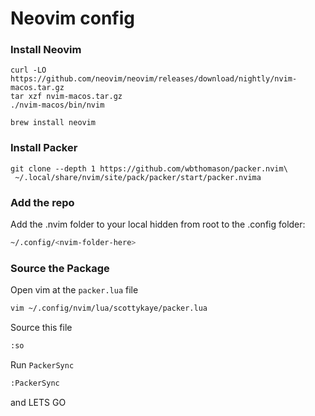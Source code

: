 # Neovim config

### Install Neovim

```shell
curl -LO https://github.com/neovim/neovim/releases/download/nightly/nvim-macos.tar.gz
tar xzf nvim-macos.tar.gz
./nvim-macos/bin/nvim
```

```shell
brew install neovim
```

### Install Packer

```shell
git clone --depth 1 https://github.com/wbthomason/packer.nvim\
 ~/.local/share/nvim/site/pack/packer/start/packer.nvima
```

### Add the repo

Add the .nvim folder to your local hidden from root to the .config folder:

```sh
~/.config/<nvim-folder-here>
```

### Source the Package

Open vim at the `packer.lua` file

```sh
vim ~/.config/nvim/lua/scottykaye/packer.lua
```

Source this file

```sh
:so
```

Run `PackerSync`

```sh
:PackerSync
```

and LETS GO
